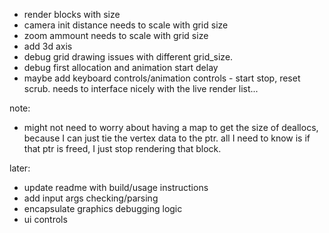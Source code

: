 - render blocks with size
- camera init distance needs to scale with grid size
- zoom ammount needs to scale with grid size
- add 3d axis
- debug grid drawing issues with different grid_size.
- debug first allocation and animation start delay
- maybe add keyboard controls/animation controls - start stop, reset scrub. needs to interface nicely with the live render list...


note:
- might not need to worry about having a map to get the size of deallocs, because I can just tie the vertex data to the ptr. all I need to know is if that ptr is freed, I just stop rendering that block.

later:
- update readme with build/usage instructions
- add input args checking/parsing
- encapsulate graphics debugging logic
- ui controls